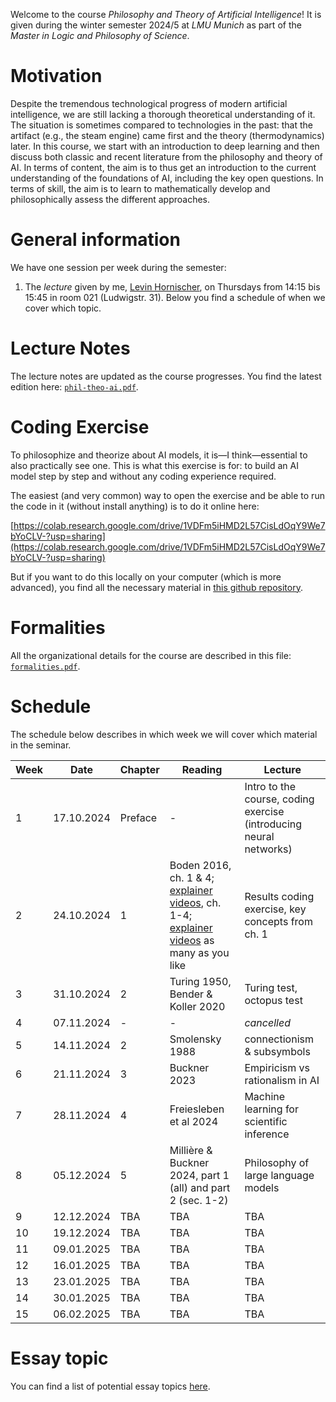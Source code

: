 Welcome to the course _Philosophy and Theory of Artificial Intelligence_! It is given during the winter semester 2024/5 at _LMU Munich_ as part of the _Master in Logic and Philosophy of Science_. 


# Motivation 

Despite the tremendous technological progress of modern artificial intelligence, we are still lacking a thorough theoretical understanding of it. The situation is sometimes compared to technologies in the past: that the artifact (e.g., the steam engine) came first and the theory (thermodynamics) later. In this course, we start with an introduction to deep learning and then discuss both classic and recent literature from the philosophy and theory of AI. In terms of content, the aim is to thus get an introduction to the current understanding of the foundations of AI, including the key open questions. In terms of skill, the aim is to learn to mathematically develop and philosophically assess the different approaches.

# General information

We have one session per week during the semester:

1. The _lecture_ given by me, [Levin Hornischer](https://www.mcmp.philosophie.uni-muenchen.de/people/faculty/hornischer_levin/index.html), on Thursdays from 14:15 bis 15:45 in room 021 (Ludwigstr. 31). Below you find a schedule of when we cover which topic. 


# Lecture Notes

The lecture notes are updated as the course progresses. You find the latest edition here: [`phil-theo-ai.pdf`](phil-theo-ai.pdf).


# Coding Exercise

To philosophize and theorize about AI models, it is—I think—essential to also practically see one. This is what this exercise is for: to build an AI model step by step and without any coding experience required. 

The easiest (and very common) way to open the exercise and be able to run the code in it (without install anything) is to do it online here:

[https://colab.research.google.com/drive/1VDFm5iHMD2L57CisLdOqY9We7bYoCLV-?usp=sharing](https://colab.research.google.com/drive/1VDFm5iHMD2L57CisLdOqY9We7bYoCLV-?usp=sharing)

But if you want to do this locally on your computer (which is more advanced), you find all the necessary material in [this github repository](https://github.com/LevinHornischer/PhilTheoAI/tree/main/CodingExercise).


# Formalities

All the organizational details for the course are described in this file: [`formalities.pdf`](formalities.pdf).


# Schedule

The schedule below describes in which week we will cover which material in the seminar.


Week | Date       | Chapter | Reading | Lecture 
---  | ---        | ---     | ---     | --- 
 1   | 17.10.2024 | Preface | -       | Intro to the course, coding exercise (introducing neural networks)
 2   | 24.10.2024 | 1       | Boden 2016, ch. 1 & 4; [explainer videos](https://www.youtube.com/playlist?list=PLZHQObOWTQDNU6R1_67000Dx_ZCJB-3pi), ch. 1-4; [explainer videos](https://www.youtube.com/watch?v=GvYYFloV0aA&list=PL8dPuuaLjXtO65LeD2p4_Sb5XQ51par_b&index=3) as many as you like  | Results coding exercise, key concepts from ch. 1 
 3   | 31.10.2024 | 2       | Turing 1950, Bender & Koller 2020 | Turing test, octopus test
 4   | 07.11.2024 | -       | -       | _cancelled_
 5   | 14.11.2024 | 2       | Smolensky 1988 | connectionism & subsymbols
 6   | 21.11.2024 | 3       | Buckner 2023   | Empiricism vs rationalism in AI
 7   | 28.11.2024 | 4       | Freiesleben et al 2024 | Machine learning for scientific inference
 8   | 05.12.2024 | 5       | Millière & Buckner 2024, part 1 (all) and part 2 (sec. 1-2) | Philosophy of large language models
 9   | 12.12.2024 | TBA     | TBA     | TBA
10   | 19.12.2024 | TBA     | TBA     | TBA
11   | 09.01.2025 | TBA     | TBA     | TBA
12   | 16.01.2025 | TBA     | TBA     | TBA
13   | 23.01.2025 | TBA     | TBA     | TBA
14   | 30.01.2025 | TBA     | TBA     | TBA
15   | 06.02.2025 | TBA     | TBA     | TBA


# Essay topic

You can find a list of potential essay topics [here](topics.md).
